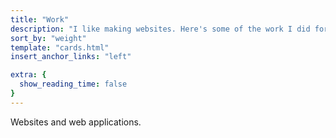 ```yaml
---
title: "Work"
description: "I like making websites. Here's some of the work I did for others."
sort_by: "weight"
template: "cards.html"
insert_anchor_links: "left"

extra: {
  show_reading_time: false
}
---
```


Websites and web applications.
